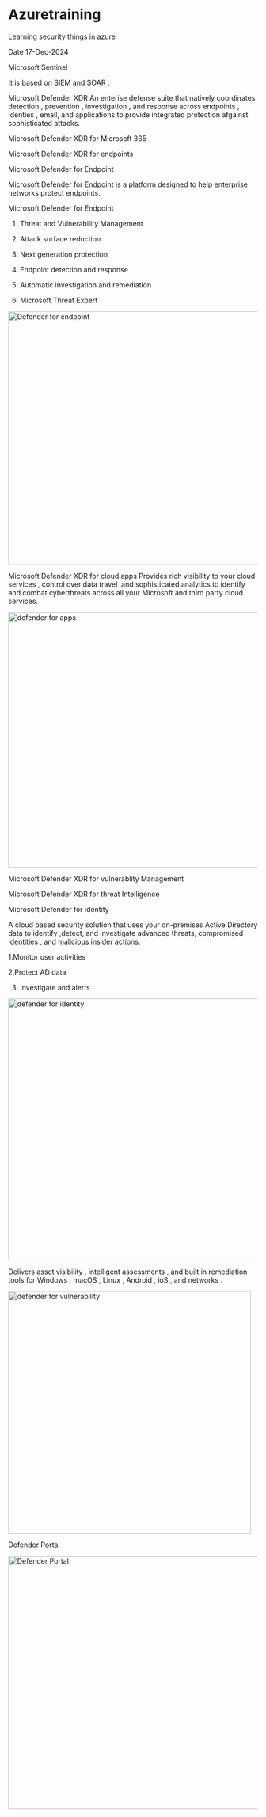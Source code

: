 # Azuretraining
Learning security things in azure 

Date 17-Dec-2024

Microsoft Sentinel 

It is based on SIEM and SOAR .


Microsoft Defender XDR
An enterise defense suite that natively coordinates detection , prevention , investigation , and response across endpoints , identies , email, and applications to provide integrated protection afgainst sophisticated attacks.

Microsoft Defender XDR for Microsoft 365

Microsoft Defender XDR for endpoints


Microsoft Defender for Endpoint

Microsoft Defender for Endpoint is a platform designed to help enterprise networks protect endpoints. 


Microsoft Defender for Endpoint

1. Threat and Vulnerability Management

2. Attack surface reduction

3. Next generation protection 

4. Endpoint detection and response 

5. Automatic investigation and remediation
   
6. Microsoft Threat Expert
<img width="512" alt="Defender for endpoint" src="https://github.com/user-attachments/assets/383e5546-0304-4bf9-86a8-44460e566888" />


Microsoft Defender XDR for cloud apps 
Provides rich visibility to your cloud services , control over data travel ,and sophisticated analytics to identify and combat cyberthreats across all your Microsoft and third party cloud services.

<img width="516" alt="defender for apps" src="https://github.com/user-attachments/assets/199d83e1-c459-4bc4-957e-74f171e8e107" />


Microsoft Defender XDR for vulnerablity Management 

Microsoft Defender XDR for threat Intelligence 

Microsoft Defender for identity

A cloud based security solution that uses your on-premises Active Directory data to identify ,detect, and investigate  advanced threats, compromised identities , and malicious insider actions.

1.Monitor user activities 

2.Protect AD data

3. Investigate and alerts

<img width="529" alt="defender for identity" src="https://github.com/user-attachments/assets/f9002720-5a5b-4edf-bf6f-192e3cdb2a22" />


Delivers asset visibility , intelligent assessments , and built in remediation tools for Windows , macOS , Linux , Android , ioS , and networks . 


<img width="490" alt="defender for vulnerability" src="https://github.com/user-attachments/assets/b8c10d69-f1c0-4d21-a880-2a029e8b911b" />


Defender Portal

<img width="512" alt="Defender Portal" src="https://github.com/user-attachments/assets/d8a556c5-2d2b-457e-bdb3-144c14fbc7a1" />









